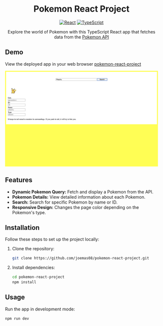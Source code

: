 <div align="center">
<h1>Pokemon React Project</h1>

[![React](https://img.shields.io/badge/React-17.0.2-blue.svg)](https://reactjs.org/)
[![TypeScript](https://img.shields.io/badge/TypeScript-4.4.3-blue.svg)](https://www.typescriptlang.org/)

Explore the world of Pokemon with this TypeScript React app that fetches data from the [Pokemon API](https://pokeapi.co/)
</div>


## Demo

View the deployed app in your web browser [pokemon-react-project](https://joemas08.github.io/pokemon-react-project/)

![Pokemon Details](/public/demo-screenshot1.png)

## Features

- **Dynamic Pokemon Query:** Fetch and display a Pokemon from the API.
- **Pokemon Details:** View detailed information about each Pokemon.
- **Search:** Search for specific Pokemon by name or ID.
- **Responsive Design:** Changes the page color depending on the Pokemon's type.

## Installation

Follow these steps to set up the project locally:

1. Clone the repository:

    ```bash
    git clone https://github.com/joemas08/pokemon-react-project.git
    ```

2. Install dependencies:

    ```bash
    cd pokemon-react-project
    npm install
    ```

## Usage

Run the app in development mode:

```bash
npm run dev
